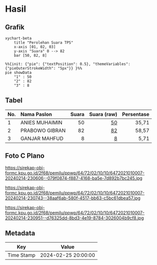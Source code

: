 # Hasil

## Grafik

```mermaid
xychart-beta
    title "Perolehan Suara TPS"
    x-axis [01, 02, 03]
    y-axis "Suara" 0 --> 82
    bar [50, 82, 8]
```

```mermaid
%%{init: {"pie": {"textPosition": 0.5}, "themeVariables": {"pieOuterStrokeWidth": "5px"}} }%%
pie showData
    "1" : 50
    "2" : 82
    "3" : 8
```

## Tabel

| No. | Nama Paslon    | Suara | Suara (raw) | Persentase |
|:--- |:-------------- | -----:| -----------:| ----------:|
| 1   | ANIES MUHAIMIN | 50    | [50][p-1]   | 35,71      |
| 2   | PRABOWO GIBRAN | 82    | [82][p-2]   | 58,57      |
| 3   | GANJAR MAHFUD  | 8     | [8][p-3]    | 5,71       |


[p-1]: https://github.com/gigit-pemilu/pemilu-2024-64-kalimantan-timur/blob/main/pilpres/hitung-suara/sub/64-kalimantan-timur/sub/72-kota-samarinda/sub/02-samarinda-seberang/sub/1010-tenun-samarinda/sub/007-tps/sub/paslon-1.txt
[p-2]: https://github.com/gigit-pemilu/pemilu-2024-64-kalimantan-timur/blob/main/pilpres/hitung-suara/sub/64-kalimantan-timur/sub/72-kota-samarinda/sub/02-samarinda-seberang/sub/1010-tenun-samarinda/sub/007-tps/sub/paslon-2.txt
[p-3]: https://github.com/gigit-pemilu/pemilu-2024-64-kalimantan-timur/blob/main/pilpres/hitung-suara/sub/64-kalimantan-timur/sub/72-kota-samarinda/sub/02-samarinda-seberang/sub/1010-tenun-samarinda/sub/007-tps/sub/paslon-3.txt

## Foto C Plano

https://sirekap-obj-formc.kpu.go.id/2f68/pemilu/ppwp/64/72/02/10/10/6472021010007-20240214-230606--079f0874-f887-4168-ba5e-7d892b7bc245.jpg

https://sirekap-obj-formc.kpu.go.id/2f68/pemilu/ppwp/64/72/02/10/10/6472021010007-20240214-230743--38aaf6ab-580f-4517-bb63-c5bc61dbea57.jpg

https://sirekap-obj-formc.kpu.go.id/2f68/pemilu/ppwp/64/72/02/10/10/6472021010007-20240214-230951--d76325dd-8bd3-4e19-8784-3026004b9cf8.jpg


## Metadata

| Key        | Value               |
| ---------- | ------------------- |
| Time Stamp | 2024-02-25 20:00:00 |



